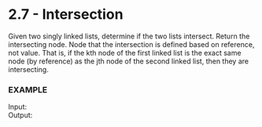 # 2.7 - Intersection

Given two singly linked lists, determine if the two lists intersect. Return the intersecting node. Node that the intersection is defined based on reference, not value. That is, if the kth node of the first linked list is the exact same node (by reference) as the jth node of the second linked list, then they are intersecting.

### EXAMPLE
Input:   
Output:
